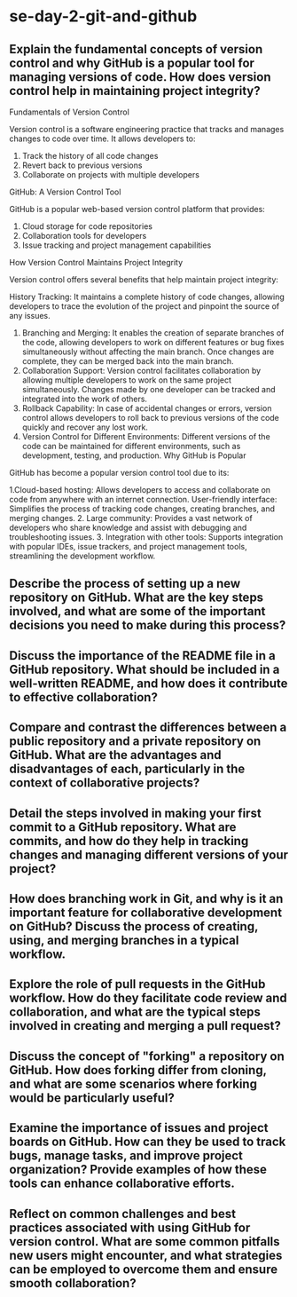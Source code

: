 # se-day-2-git-and-github
## Explain the fundamental concepts of version control and why GitHub is a popular tool for managing versions of code. How does version control help in maintaining project integrity?

Fundamentals of Version Control

Version control is a software engineering practice that tracks and manages changes to code over time. It allows developers to:

1. Track the history of all code changes
2. Revert back to previous versions
3. Collaborate on projects with multiple developers

GitHub: A Version Control Tool

GitHub is a popular web-based version control platform that provides:

1. Cloud storage for code repositories
2. Collaboration tools for developers
3. Issue tracking and project management capabilities

How Version Control Maintains Project Integrity

Version control offers several benefits that help maintain project integrity:

History Tracking: It maintains a complete history of code changes, allowing developers to trace the evolution of the project and pinpoint the source of any issues.
1. Branching and Merging: It enables the creation of separate branches of the code, allowing developers to work on different features or bug fixes simultaneously without affecting the main branch. Once changes are complete, they can be merged back into the main branch.
2. Collaboration Support: Version control facilitates collaboration by allowing multiple developers to work on the same project simultaneously. Changes made by one developer can be tracked and integrated into the work of others.
3. Rollback Capability: In case of accidental changes or errors, version control allows developers to roll back to previous versions of the code quickly and recover any lost work.
3. Version Control for Different Environments: Different versions of the code can be maintained for different environments, such as development, testing, and production.
Why GitHub is Popular

GitHub has become a popular version control tool due to its:

1.Cloud-based hosting: Allows developers to access and collaborate on code from anywhere with an internet connection.
User-friendly interface: Simplifies the process of tracking code changes, creating branches, and merging changes.
2. Large community: Provides a vast network of developers who share knowledge and assist with debugging and troubleshooting issues.
3. Integration with other tools: Supports integration with popular IDEs, issue trackers, and project management tools, streamlining the development workflow.

## Describe the process of setting up a new repository on GitHub. What are the key steps involved, and what are some of the important decisions you need to make during this process?

## Discuss the importance of the README file in a GitHub repository. What should be included in a well-written README, and how does it contribute to effective collaboration?

## Compare and contrast the differences between a public repository and a private repository on GitHub. What are the advantages and disadvantages of each, particularly in the context of collaborative projects?

## Detail the steps involved in making your first commit to a GitHub repository. What are commits, and how do they help in tracking changes and managing different versions of your project?

## How does branching work in Git, and why is it an important feature for collaborative development on GitHub? Discuss the process of creating, using, and merging branches in a typical workflow.

## Explore the role of pull requests in the GitHub workflow. How do they facilitate code review and collaboration, and what are the typical steps involved in creating and merging a pull request?

## Discuss the concept of "forking" a repository on GitHub. How does forking differ from cloning, and what are some scenarios where forking would be particularly useful?

## Examine the importance of issues and project boards on GitHub. How can they be used to track bugs, manage tasks, and improve project organization? Provide examples of how these tools can enhance collaborative efforts.

## Reflect on common challenges and best practices associated with using GitHub for version control. What are some common pitfalls new users might encounter, and what strategies can be employed to overcome them and ensure smooth collaboration?
